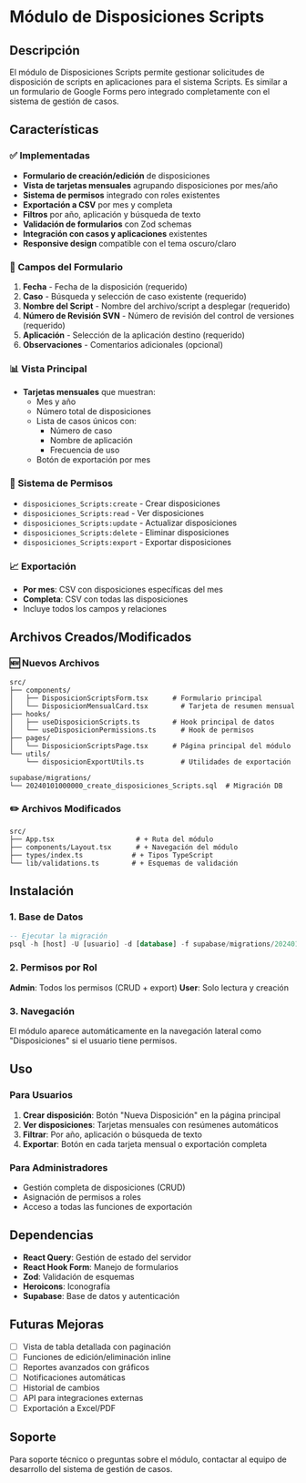 # Módulo de Disposiciones Scripts

## Descripción
El módulo de Disposiciones Scripts permite gestionar solicitudes de disposición de scripts en aplicaciones para el sistema Scripts. Es similar a un formulario de Google Forms pero integrado completamente con el sistema de gestión de casos.

## Características

### ✅ Implementadas
- **Formulario de creación/edición** de disposiciones
- **Vista de tarjetas mensuales** agrupando disposiciones por mes/año
- **Sistema de permisos** integrado con roles existentes
- **Exportación a CSV** por mes y completa
- **Filtros** por año, aplicación y búsqueda de texto
- **Validación de formularios** con Zod schemas
- **Integración con casos y aplicaciones** existentes
- **Responsive design** compatible con el tema oscuro/claro

### 🔄 Campos del Formulario
1. **Fecha** - Fecha de la disposición (requerido)
2. **Caso** - Búsqueda y selección de caso existente (requerido)
3. **Nombre del Script** - Nombre del archivo/script a desplegar (requerido)
4. **Número de Revisión SVN** - Número de revisión del control de versiones (requerido)
5. **Aplicación** - Selección de la aplicación destino (requerido)
6. **Observaciones** - Comentarios adicionales (opcional)

### 📊 Vista Principal
- **Tarjetas mensuales** que muestran:
  - Mes y año
  - Número total de disposiciones
  - Lista de casos únicos con:
    - Número de caso
    - Nombre de aplicación
    - Frecuencia de uso
  - Botón de exportación por mes

### 🔐 Sistema de Permisos
- `disposiciones_Scripts:create` - Crear disposiciones
- `disposiciones_Scripts:read` - Ver disposiciones
- `disposiciones_Scripts:update` - Actualizar disposiciones
- `disposiciones_Scripts:delete` - Eliminar disposiciones
- `disposiciones_Scripts:export` - Exportar disposiciones

### 📈 Exportación
- **Por mes**: CSV con disposiciones específicas del mes
- **Completa**: CSV con todas las disposiciones
- Incluye todos los campos y relaciones

## Archivos Creados/Modificados

### 🆕 Nuevos Archivos
```
src/
├── components/
│   ├── DisposicionScriptsForm.tsx      # Formulario principal
│   └── DisposicionMensualCard.tsx        # Tarjeta de resumen mensual
├── hooks/
│   ├── useDisposicionScripts.ts        # Hook principal de datos
│   └── useDisposicionPermissions.ts      # Hook de permisos
├── pages/
│   └── DisposicionScriptsPage.tsx      # Página principal del módulo
└── utils/
    └── disposicionExportUtils.ts         # Utilidades de exportación

supabase/migrations/
└── 20240101000000_create_disposiciones_Scripts.sql  # Migración DB
```

### ✏️ Archivos Modificados
```
src/
├── App.tsx                    # + Ruta del módulo
├── components/Layout.tsx      # + Navegación del módulo
├── types/index.ts            # + Tipos TypeScript
└── lib/validations.ts        # + Esquemas de validación
```

## Instalación

### 1. Base de Datos
```sql
-- Ejecutar la migración
psql -h [host] -U [usuario] -d [database] -f supabase/migrations/20240101000000_create_disposiciones_Scripts.sql
```

### 2. Permisos por Rol
**Admin**: Todos los permisos (CRUD + export)
**User**: Solo lectura y creación

### 3. Navegación
El módulo aparece automáticamente en la navegación lateral como "Disposiciones" si el usuario tiene permisos.

## Uso

### Para Usuarios
1. **Crear disposición**: Botón "Nueva Disposición" en la página principal
2. **Ver disposiciones**: Tarjetas mensuales con resúmenes automáticos
3. **Filtrar**: Por año, aplicación o búsqueda de texto
4. **Exportar**: Botón en cada tarjeta mensual o exportación completa

### Para Administradores
- Gestión completa de disposiciones (CRUD)
- Asignación de permisos a roles
- Acceso a todas las funciones de exportación

## Dependencias
- **React Query**: Gestión de estado del servidor
- **React Hook Form**: Manejo de formularios
- **Zod**: Validación de esquemas
- **Heroicons**: Iconografía
- **Supabase**: Base de datos y autenticación

## Futuras Mejoras
- [ ] Vista de tabla detallada con paginación
- [ ] Funciones de edición/eliminación inline
- [ ] Reportes avanzados con gráficos
- [ ] Notificaciones automáticas
- [ ] Historial de cambios
- [ ] API para integraciones externas
- [ ] Exportación a Excel/PDF

## Soporte
Para soporte técnico o preguntas sobre el módulo, contactar al equipo de desarrollo del sistema de gestión de casos.
